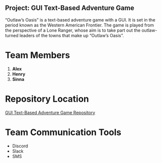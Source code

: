 ## Project: GUI Text-Based Adventure Game
“Outlaw’s Oasis” is a text-based adventure game with a GUI.  It is set in the period known as the Western American Frontier. The game is played from the perspective of a Lone Ranger, whose aim is to take part out the outlaw-turned leaders of the towns that make up “Outlaw’s Oasis”.

# Team Members
<ol>
  <li><b>Alex</b></li>
  <li><b>Henry</b></li>
  <li><b>Sinna</b></li> 
</ol>

# Repository Location
[GUI Text-Based Adventure Game Repository](https://github.com/suy703/GUI-Text-Based-Adventure-Game "GUI Text-Based Adventure Game Repository")

# Team Communication Tools
<ul>
  <li>Discord</li>
  <li>Slack</li>
  <li>SMS</li>
</ul>

